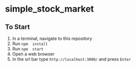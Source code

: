 # simple_stock_market
## To Start
1. In a terminal, navigate to this repository
2. Run `npm  install`
3. Run `npm  start`
4. Open a web browser 
5. In the url bar type `http://localhost:3000/` and press `Enter`

